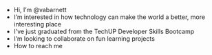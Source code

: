 - Hi, I’m @vabarnett
- I’m interested in how technology can make the world a better, more interesting place
- I’ve just graduated from the TechUP Developer Skills Bootcamp
- I’m looking to collaborate on fun learning projects
- How to reach me 

<!---
vabarnett/vabarnett is a ✨ special ✨ repository because its `README.md` (this file) appears on your GitHub profile.
You can click the Preview link to take a look at your changes.
--->
